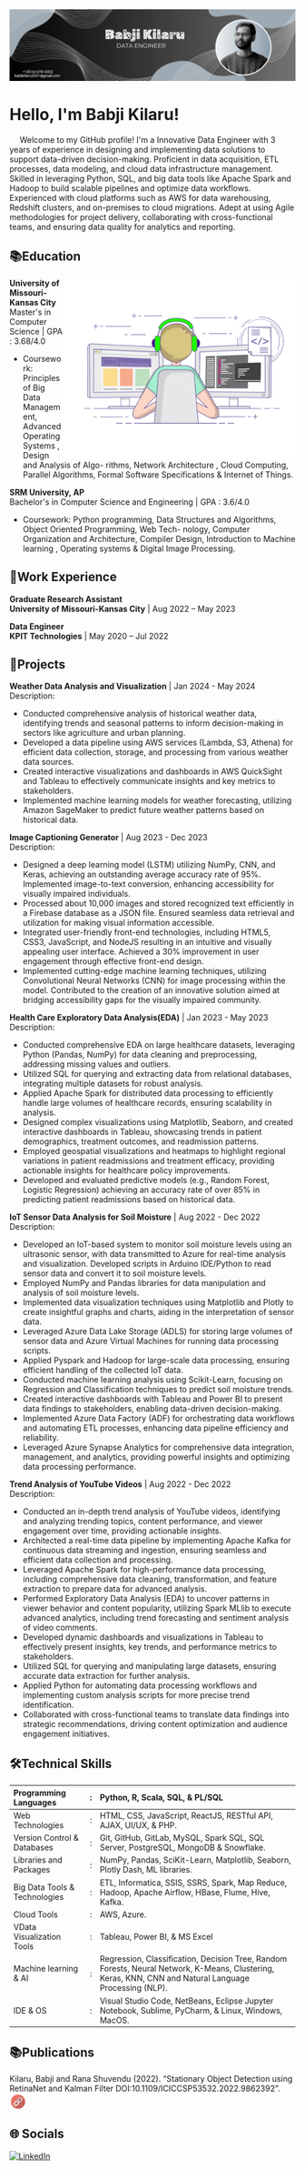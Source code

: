 
<img src="https://github.com/Kilaru-Babji/Kilaru-Babji/blob/main/banner.png" alt="banner ">

#  Hello, I'm Babji Kilaru!

&emsp; Welcome to my GitHub profile! I'm a Innovative Data Engineer with 3 years of experience in designing and implementing data solutions to support data-driven decision-making. Proficient in data acquisition, ETL processes, data modeling, and cloud data infrastructure management. Skilled in leveraging Python, SQL, and big data tools like Apache Spark and Hadoop to build scalable pipelines and optimize data workflows. Experienced with cloud platforms such as AWS for data warehousing, Redshift clusters, and on-premises to cloud migrations. Adept at using Agile methodologies for project delivery, collaborating with cross-functional teams, and ensuring data quality for analytics and reporting.

## 📚**Education**

<img align="right" alt="GIF" src="https://github.com/deepthireddy246/deepthireddy246/blob/main/coding.gif" width="408" height="318"/>

**University of Missouri-Kansas City** <br/>
Master's in Computer Science | GPA : 3.68/4.0 <br/>
- Coursework: Principles of Big Data Management, Advanced Operating Systems , Design and Analysis of Algo-
rithms, Network Architecture , Cloud Computing, Parallel Algorithms, Formal Software Specifications & Internet
of Things.

**SRM University, AP** <br/>
Bachelor's in Computer Science and Engineering | GPA : 3.6/4.0 <br/>
- Coursework: Python programming, Data Structures and Algorithms, Object Oriented Programming, Web Tech-
nology, Computer Organization and Architecture, Compiler Design, Introduction to Machine learning , Operating
systems & Digital Image Processing.

## 💼**Work Experience**

**Graduate Research Assistant** <br/>
**University of Missouri-Kansas City** | Aug 2022 – May 2023

**Data Engineer** <br/>
**KPIT Technologies** | May 2020 – Jul 2022


## 🚀**Projects**

**Weather Data Analysis and Visualization** | Jan 2024 - May 2024<br/>
Description:
- Conducted comprehensive analysis of historical weather data, identifying trends and seasonal patterns to inform decision-making in sectors like agriculture and urban planning.
- Developed a data pipeline using AWS services (Lambda, S3, Athena) for efficient data collection, storage, and processing from various weather data sources.
- Created interactive visualizations and dashboards in AWS QuickSight and Tableau to effectively communicate insights and key metrics to stakeholders.
- Implemented machine learning models for weather forecasting, utilizing Amazon SageMaker to predict future weather patterns based on historical data.

**Image Captioning Generator** | Aug 2023 - Dec 2023<br/>
Description:
- Designed a deep learning model (LSTM) utilizing NumPy, CNN, and Keras, achieving an outstanding average accuracy rate of 95%. Implemented image-to-text conversion, enhancing accessibility for visually impaired individuals.
- Processed about 10,000 images and stored recognized text efficiently in a Firebase database as a JSON file. Ensured seamless data retrieval and utilization for making visual information accessible.
- Integrated user-friendly front-end technologies, including HTML5, CSS3, JavaScript, and NodeJS resulting in an intuitive and visually appealing user interface. Achieved a 30% improvement in user engagement through effective front-end design.
- Implemented cutting-edge machine learning techniques, utilizing Convolutional Neural Networks (CNN) for image processing within the model. Contributed to the creation of an innovative solution aimed at bridging accessibility gaps for the visually impaired community.

**Health Care Exploratory Data Analysis(EDA)** | Jan 2023 - May 2023<br/>
Description:
- Conducted comprehensive EDA on large healthcare datasets, leveraging Python (Pandas, NumPy) for data cleaning and preprocessing, addressing missing values and outliers.
- Utilized SQL for querying and extracting data from relational databases, integrating multiple datasets for robust analysis.
- Applied Apache Spark for distributed data processing to efficiently handle large volumes of healthcare records, ensuring scalability in analysis.
- Designed complex visualizations using Matplotlib, Seaborn, and created interactive dashboards in Tableau, showcasing trends in patient demographics, treatment outcomes, and readmission patterns.
- Employed geospatial visualizations and heatmaps to highlight regional variations in patient readmissions and treatment efficacy, providing actionable insights for healthcare policy improvements.
- Developed and evaluated predictive models (e.g., Random Forest, Logistic Regression) achieving an accuracy rate of over 85% in predicting patient readmissions based on historical data.

**IoT Sensor Data Analysis for Soil Moisture** | Aug 2022 - Dec 2022<br/>
Description:
- Developed an IoT-based system to monitor soil moisture levels using an ultrasonic sensor, with data transmitted to Azure for real-time analysis and visualization. Developed scripts in Arduino IDE/Python to read sensor data and convert it to soil moisture levels. 
- Employed NumPy and Pandas libraries for data manipulation and analysis of soil moisture levels. 
- Implemented data visualization techniques using Matplotlib and Plotly to create insightful graphs and charts, aiding in the interpretation of sensor data. 
- Leveraged Azure Data Lake Storage (ADLS) for storing large volumes of sensor data and Azure Virtual Machines for running data processing scripts. 
- Applied Pyspark and Hadoop for large-scale data processing, ensuring efficient handling of the collected IoT data.
- Conducted machine learning analysis using Scikit-Learn, focusing on Regression and Classification techniques to predict soil moisture trends. 
- Created interactive dashboards with Tableau and Power BI to present data findings to stakeholders, enabling data-driven decision-making. 
- Implemented Azure Data Factory (ADF) for orchestrating data workflows and automating ETL processes, enhancing data pipeline efficiency and reliability. 
- Leveraged Azure Synapse Analytics for comprehensive data integration, management, and analytics, providing powerful insights and optimizing data processing performance.

**Trend Analysis of YouTube Videos** | Aug 2022 - Dec 2022<br/>
Description:
- Conducted an in-depth trend analysis of YouTube videos, identifying and analyzing trending topics, content performance, and viewer engagement over time, providing actionable insights.
- Architected a real-time data pipeline by implementing Apache Kafka for continuous data streaming and ingestion, ensuring seamless and efficient data collection and processing.
- Leveraged Apache Spark for high-performance data processing, including comprehensive data cleaning, transformation, and feature extraction to prepare data for advanced analysis.
- Performed Exploratory Data Analysis (EDA) to uncover patterns in viewer behavior and content popularity, utilizing Spark MLlib to execute advanced analytics, including trend forecasting and sentiment analysis of video comments.
- Developed dynamic dashboards and visualizations in Tableau to effectively present insights, key trends, and performance metrics to stakeholders.
- Utilized SQL for querying and manipulating large datasets, ensuring accurate data extraction for further analysis.
- Applied Python for automating data processing workflows and implementing custom analysis scripts for more precise trend identification.
- Collaborated with cross-functional teams to translate data findings into strategic recommendations, driving content optimization and audience engagement initiatives.

## 🛠️**Technical Skills**
| Programming Languages  | : | Python, R, Scala, SQL, & PL/SQL|
| :---         | :---: | :---       |
| Web Technologies | : | HTML, CSS, JavaScript, ReactJS, RESTful API, AJAX, UI/UX, & PHP. |
| Version Control & Databases | : | Git, GitHub, GitLab, MySQL, Spark SQL, SQL Server, PostgreSQL, MongoDB & Snowflake. |
| Libraries and Packages | : | NumPy, Pandas, SciKit-Learn, Matplotlib, Seaborn, Plotly Dash, ML libraries. |
| Big Data Tools & Technologies | : | ETL, Informatica, SSIS, SSRS, Spark, Map Reduce, Hadoop, Apache Airflow, HBase, Flume, Hive, Kafka. |
| Cloud Tools | : |AWS, Azure. |
| VData Visualization Tools | : | Tableau, Power BI, & MS Excel |
| Machine learning & AI | : |Regression, Classification, Decision Tree, Random Forests, Neural Network, K-Means, Clustering, Keras, KNN, CNN and Natural Language Processing (NLP). |
| IDE & OS | : | Visual Studio Code, NetBeans, Eclipse Jupyter Notebook, Sublime, PyCharm, & Linux, Windows, MacOS.  |


## 📚**Publications**

Kilaru, Babji and Rana Shuvendu (2022). “Stationary Object Detection using RetinaNet and Kalman Filter DOI:10.1109/ICICCSP53532.2022.9862392”.
<a href="https://ieeexplore.ieee.org/document/9862392" target="blank"><img align="center" src="https://github.com/Kilaru-Babji/Kilaru-Babji/blob/main/download.jpeg" alt="" height="30" width="30" /></a>

## **🌐 Socials**

[![LinkedIn](https://img.shields.io/badge/LinkedIn-%230077B5.svg?logo=linkedin&logoColor=white)](https://www.linkedin.com/in/babji-kilaru/) 

 
